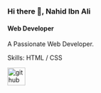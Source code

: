 ### Hi there 👋, Nahid Ibn Ali
#### Web Developer
A Passionate Web Developer.

Skills: HTML / CSS



[<img src='https://cdn.jsdelivr.net/npm/simple-icons@3.0.1/icons/github.svg' alt='github' height='40'>](https://github.com/https://github.com/NahidIbnAli)  

